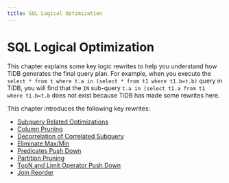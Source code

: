 ```yaml
---
title: SQL Logical Optimization
---
```


# SQL Logical Optimization

This chapter explains some key logic rewrites to help you understand how TiDB generates the final query plan. For example, when you execute the `select * from t where t.a in (select * from t1 where t1.b=t.b)` query in TiDB, you will find that the `IN` sub-query `t.a in (select t1.a from t1 where t1.b=t.b` does not exist because TiDB has made some rewrites here.

This chapter introduces the following key rewrites:

- [Subquery Related Optimizations](/subquery-optimization.md)
- [Column Pruning](/column-pruning.md)
- [Decorrelation of Correlated Subquery](/correlated-subquery-optimization.md)
- [Eliminate Max/Min](/max-min-eliminate.md)
- [Predicates Push Down](/predicate-push-down.md)
- [Partition Pruning](/partition-pruning.md)
- [TopN and Limit Operator Push Down](/topn-limit-push-down.md)
- [Join Reorder](/join-reorder.md)